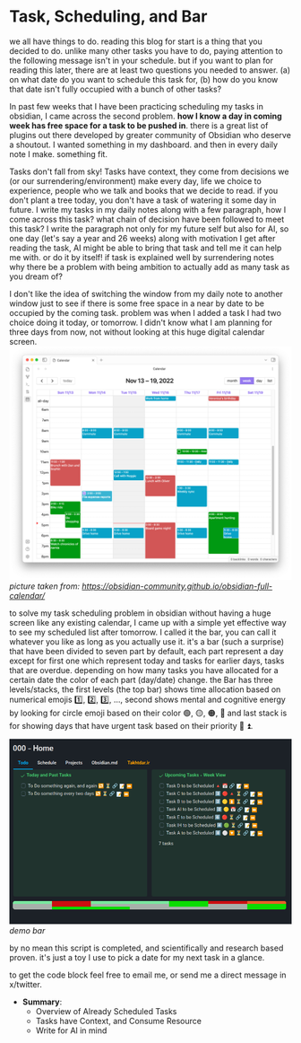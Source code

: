 # Task, Scheduling, and Bar

we all have things to do. reading this blog for start is a thing that you decided to do. unlike many other tasks you have to do, paying attention to the following message isn't in your schedule. but if you want to plan for reading this later, there are at least two questions you needed to answer. (a) on what date do you want to schedule this task for, (b) how do you know that date isn't fully occupied with a bunch of other tasks?

In past few weeks that I have been practicing scheduling my tasks in obsidian, I came across the second problem. **how I know a day in coming week has free space for a task to be pushed in**. there is a great list of plugins out there developed by greater community of Obsidian who deserve a shoutout. I wanted something in my dashboard. and then in every daily note I make. something fit.

Tasks don't fall from sky! Tasks have context, they come from decisions we (or our surrendering/environment) make every day, life we choice to experience, people who we talk and  books that we decide to read. if you don't plant a tree today, you don't have a task of watering it some day in future. I write my tasks in my daily notes along with a few paragraph, how I come across this task? what chain of decision have been followed to meet this task? I write the paragraph not only for my future self but also for AI, so one day (let's say a year and 26 weeks) along with motivation I get after reading the task, AI might be able to bring that task and tell me it can help me with. or do it by itself! if task is explained well by surrendering notes why there be a problem with being ambition to actually add as many task as you dream of?

I don't like the idea of switching the window from my daily note to another window just to see if there is some free space in a near by date to be occupied by the coming task. problem was when I added a task I had two choice doing it today, or tomorrow. I didn't know what I am planning for three days from now, not without looking at this huge digital calendar screen. 
![calendar](/resc/assets/img/20250916192756.png)
*picture taken from: https://obsidian-community.github.io/obsidian-full-calendar/*


to solve my task scheduling problem in obsidian without having a huge screen like any existing calendar, I came up with a simple yet effective way to see my scheduled list after tomorrow. I called it the bar, you can call it whatever you like as long as you actually use it. it's a bar (such a surprise) that have been divided to seven part by default, each part represent a day except for first one which represent today and tasks for earlier days, tasks that are overdue. depending on how many tasks you have allocated for a certain date the color of each part (day/date) change. the Bar has three levels/stacks, the first levels (the top bar) shows time allocation based on numerical emojis 1️⃣, 2️⃣, 3️⃣, ..., second shows mental and cognitive energy by looking for circle emoji based on their color 🟢, 🟡, 🟠, 🔴 and last stack is for showing days that have urgent task based on their priority 🔼 ⏫.

![bar](/resc/assets/img/20250916204607.png)
*demo bar*


by no mean this script is completed, and scientifically and research based proven. it's just a toy I use to pick a date for my next task in a glance.


to get the code block feel free to email me, or send me a direct message in x/twitter.

- **Summary**:
	- Overview of Already Scheduled Tasks
	- Tasks have Context, and Consume Resource
	- Write for AI in mind

